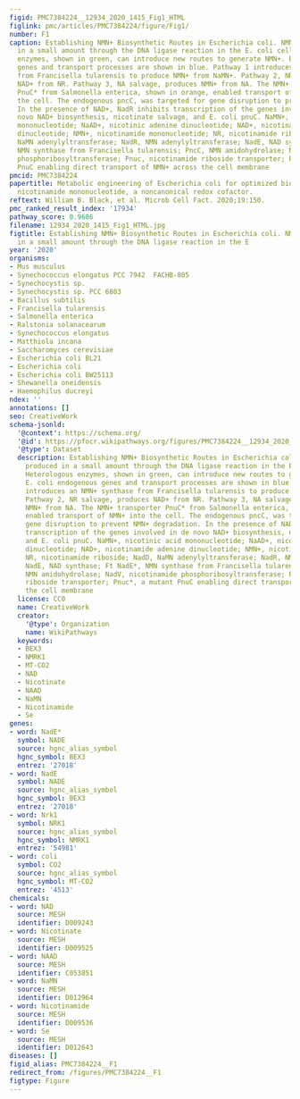 ```yaml
---
figid: PMC7384224__12934_2020_1415_Fig1_HTML
figlink: pmc/articles/PMC7384224/figure/Fig1/
number: F1
caption: Establishing NMN+ Biosynthetic Routes in Escherichia coli. NMN+ is produced
  in a small amount through the DNA ligase reaction in the E. coli cell. Heterologous
  enzymes, shown in green, can introduce new routes to generate NMN+. E. coli endogenous
  genes and transport processes are shown in blue. Pathway 1 introduces an NMN+ synthase
  from Francisella tularensis to produce NMN+ from NaMN+. Pathway 2, NR salvage, produces
  NAD+ from NR. Pathway 3, NA salvage, produces NMN+ from NA. The NMN+ transporter
  PnuC* from Salmonella enterica, shown in orange, enabled transport of NMN+ into
  the cell. The endogenous pncC, was targeted for gene disruption to prevent NMN+ degradation.
  In the presence of NAD+, NadR inhibits transcription of the genes involved in de
  novo NAD+ biosynthesis, nicotinate salvage, and E. coli pnuC. NaMN+, nicotinic acid
  mononucleotide; NaAD+, nicotinic adenine dinucleotide; NAD+, nicotinamide adenine
  dinucleotide; NMN+, nicotinamide mononucleotide; NR, nicotinamide riboside; NadD,
  NaMN adenylyltransferase; NadR, NMN adenylyltransferase; NadE, NAD synthase; Ft NadE*,
  NMN synthase from Francisella tularensis; PncC, NMN amidohydrolase; NadV, nicotinamide
  phosphoribosyltransferase; Pnuc, nicotinamide riboside transporter; Pnuc*, a mutant
  PnuC enabling direct transport of NMN+ across the cell membrane
pmcid: PMC7384224
papertitle: Metabolic engineering of Escherichia coli for optimized biosynthesis of
  nicotinamide mononucleotide, a noncanonical redox cofactor.
reftext: William B. Black, et al. Microb Cell Fact. 2020;19:150.
pmc_ranked_result_index: '17934'
pathway_score: 0.9686
filename: 12934_2020_1415_Fig1_HTML.jpg
figtitle: Establishing NMN+ Biosynthetic Routes in Escherichia coli. NMN+ is produced
  in a small amount through the DNA ligase reaction in the E
year: '2020'
organisms:
- Mus musculus
- Synechococcus elongatus PCC 7942  FACHB-805
- Synechocystis sp.
- Synechocystis sp. PCC 6803
- Bacillus subtilis
- Francisella tularensis
- Salmonella enterica
- Ralstonia solanacearum
- Synechococcus elongatus
- Matthiola incana
- Saccharomyces cerevisiae
- Escherichia coli BL21
- Escherichia coli
- Escherichia coli BW25113
- Shewanella oneidensis
- Haemophilus ducreyi
ndex: ''
annotations: []
seo: CreativeWork
schema-jsonld:
  '@context': https://schema.org/
  '@id': https://pfocr.wikipathways.org/figures/PMC7384224__12934_2020_1415_Fig1_HTML.html
  '@type': Dataset
  description: Establishing NMN+ Biosynthetic Routes in Escherichia coli. NMN+ is
    produced in a small amount through the DNA ligase reaction in the E. coli cell.
    Heterologous enzymes, shown in green, can introduce new routes to generate NMN+.
    E. coli endogenous genes and transport processes are shown in blue. Pathway 1
    introduces an NMN+ synthase from Francisella tularensis to produce NMN+ from NaMN+.
    Pathway 2, NR salvage, produces NAD+ from NR. Pathway 3, NA salvage, produces
    NMN+ from NA. The NMN+ transporter PnuC* from Salmonella enterica, shown in orange,
    enabled transport of NMN+ into the cell. The endogenous pncC, was targeted for
    gene disruption to prevent NMN+ degradation. In the presence of NAD+, NadR inhibits
    transcription of the genes involved in de novo NAD+ biosynthesis, nicotinate salvage,
    and E. coli pnuC. NaMN+, nicotinic acid mononucleotide; NaAD+, nicotinic adenine
    dinucleotide; NAD+, nicotinamide adenine dinucleotide; NMN+, nicotinamide mononucleotide;
    NR, nicotinamide riboside; NadD, NaMN adenylyltransferase; NadR, NMN adenylyltransferase;
    NadE, NAD synthase; Ft NadE*, NMN synthase from Francisella tularensis; PncC,
    NMN amidohydrolase; NadV, nicotinamide phosphoribosyltransferase; Pnuc, nicotinamide
    riboside transporter; Pnuc*, a mutant PnuC enabling direct transport of NMN+ across
    the cell membrane
  license: CC0
  name: CreativeWork
  creator:
    '@type': Organization
    name: WikiPathways
  keywords:
  - BEX3
  - NMRK1
  - MT-CO2
  - NAD
  - Nicotinate
  - NAAD
  - NaMN
  - Nicotinamide
  - Se
genes:
- word: NadE*
  symbol: NADE
  source: hgnc_alias_symbol
  hgnc_symbol: BEX3
  entrez: '27018'
- word: NadE
  symbol: NADE
  source: hgnc_alias_symbol
  hgnc_symbol: BEX3
  entrez: '27018'
- word: Nrk1
  symbol: NRK1
  source: hgnc_alias_symbol
  hgnc_symbol: NMRK1
  entrez: '54981'
- word: coli
  symbol: CO2
  source: hgnc_alias_symbol
  hgnc_symbol: MT-CO2
  entrez: '4513'
chemicals:
- word: NAD
  source: MESH
  identifier: D009243
- word: Nicotinate
  source: MESH
  identifier: D009525
- word: NAAD
  source: MESH
  identifier: C053851
- word: NaMN
  source: MESH
  identifier: D012964
- word: Nicotinamide
  source: MESH
  identifier: D009536
- word: Se
  source: MESH
  identifier: D012643
diseases: []
figid_alias: PMC7384224__F1
redirect_from: /figures/PMC7384224__F1
figtype: Figure
---
```

